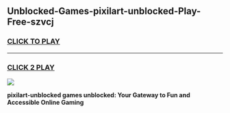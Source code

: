 
## Unblocked-Games-pixilart-unblocked-Play-Free-szvcj
<h3>
<a href="https://premium76.site?title=pixilart-unblocked&ref=23A">CLICK TO PLAY</a></h3>
<hr>

<h3>
<a href="https://premium76.site?title=pixilart-unblocked&ref=23A">CLICK 2 PLAY</a>
  
</h3>

<a href="https://premium76.site?title=pixilart-unblocked&ref=23A"><img src="https://clearcache.store/games.png"></a>


**pixilart-unblocked games unblocked: Your Gateway to Fun and Accessible Online Gaming**
